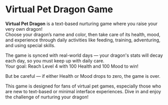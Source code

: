 # Virtual Pet Dragon Game

**Virtual Pet Dragon** is a text-based nurturing game where you raise your very own dragon!  
Choose your dragon’s name and color, then take care of its health, mood, and experience through daily activities like feeding, training, adventuring, and using special skills.

The game is synced with real-world days — your dragon's stats will decay each day, so you must keep up with daily care.  
Your goal: Reach Level 4 with 100 Health and 100 Mood to win!

But be careful — if either Health or Mood drops to zero, the game is over.

This game is designed for fans of virtual pet games, especially those who are new to text-based or minimal interface experiences. Dive in and enjoy the challenge of nurturing your dragon!
